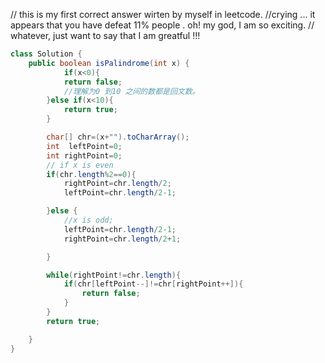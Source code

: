 
// this is my first correct answer  wirten by myself  in leetcode. 
//crying ...  it appears that you have defeat 11% people . oh! my god, I am so exciting.
// whatever,  just want to say that I am greatful !!!
```java
class Solution {
    public boolean isPalindrome(int x) {
            if(x<0){
            return false;
            //理解为0 到10 之间的数都是回文数。
        }else if(x<10){
            return true;
        }

        char[] chr=(x+"").toCharArray();
        int  leftPoint=0;
        int rightPoint=0;
        // if x is even
        if(chr.length%2==0){
            rightPoint=chr.length/2;
            leftPoint=chr.length/2-1;

        }else {
            //x is odd;
            leftPoint=chr.length/2-1;
            rightPoint=chr.length/2+1;

        }

        while(rightPoint!=chr.length){
            if(chr[leftPoint--]!=chr[rightPoint++]){
                return false;
            }
        }
        return true;

    }
}
```